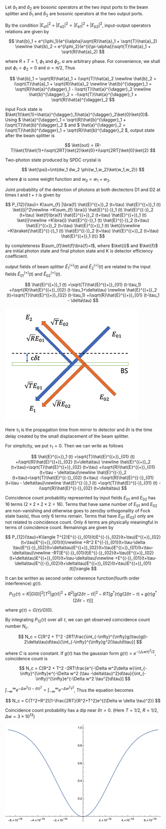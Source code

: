 
Let $\hat{a}_1$ and $\hat{a}_2$ are bosonic operators at the two input ports to the beam splitter and $\hat{b}_1$ and $\hat{b}_2$ are bosonic operators at the two output ports.

By the condition $|E_{a1}|^{2}+|E_{a2}|^{2}=|E_{b1}|^{2}+|E_{b2}|^{2}$, input-output operators relations are given by

$$
\hat{b}_1 = e^{i\phi_1}(e^{i\alpha}\sqrt{R}\hat{a}_1 + \sqrt{T}\hat{a}_2) \newline
\hat{b}_2 = e^{i\phi_2}(e^{i(\pi-\alpha)}\sqrt{T}\hat{a}_1 + \sqrt{R}\hat{a}_2)
$$

where $R+T=1$, $\phi_1$ and $\phi_2$, $\alpha$ are arbitrary phase. For convenience, we shall put $\phi_1=\phi_2=0$ and $\alpha=\pi/2$, Thus

$$
\hat{b}_1 = \sqrt{R}\hat{a}_1 + i\sqrt{T}\hat{a}_2 \newline
\hat{b}_2 = i\sqrt{T}\hat{a}_1 + \sqrt{R}\hat{a}_2 \newline
\hat{b}^{\dagger}_1 = \sqrt{R}\hat{a}^{\dagger}_1 - i\sqrt{T}\hat{a}^{\dagger}_2 \newline
\hat{b}^{\dagger}_2 = -i\sqrt{T}\hat{a}^{\dagger}_1 + \sqrt{R}\hat{a}^{\dagger}_2
$$


input Fock state is $\ket{1}\ket{1}=\hat{a}^{\dagger}_1\hat{a}^{\dagger}_2\ket{0}\ket{0}$. Using $ \hat{a}^{\dagger}_1 = \sqrt{R}\hat{b}^{\dagger}_1 + i\sqrt{T}\hat{b}^{\dagger}_2 $ and $ \hat{a}^{\dagger}_2 = i\sqrt{T}\hat{b}^{\dagger}_1 + \sqrt{R}\hat{b}^{\dagger}_2 $, output state after the beam splitter is

$$
\ket{out} = (R-T)\ket{1}\ket{1}+i\sqrt{2RT}\ket{2}\ket{0}+i\sqrt{2RT}\ket{0}\ket{2}
$$


Two-photon state produced by SPDC crystal is 

$$
\ket{\psi}=\int{dw_1 dw_2 \phi(w_1,w_2)\ket{w_1,w_2}}
$$

where $\phi$ is some weight function and $w_0=w_1+w_2$.

Joint probability of the detection of photons at both dectectors D1 and D2 at times $t$ and $t+\tau$ is given by

$$
P_{12}(\tau)= K\sum_{f} |\bra{f} \hat{E}^{(+)}_2 (t+\tau) \hat{E}^{(+)}_1 (t) \ket{i}|^2\newline
=K\sum_{f} \bra{i} \hat{E}^{(-)}_1 (t) \hat{E}^{(-)}_2 (t+\tau) \ket{f}\bra{f} \hat{E}^{(+)}_2 (t+\tau) \hat{E}^{(+)}_1 (t) \ket{i}\newline
=K\bra{i} \hat{E}^{(-)}_1 (t) \hat{E}^{(-)}_2 (t+\tau)  \hat{E}^{(+)}_2 (t+\tau) \hat{E}^{(+)}_1 (t) \ket{i}\newline
=K\braket{\hat{E}^{(-)}_1 (t) \hat{E}^{(-)}_2 (t+\tau)  \hat{E}^{(+)}_2 (t+\tau) \hat{E}^{(+)}_1 (t)} 
$$

by completeness $\sum_{f}\ket{f}\bra{f}=I$, where $\ket{i}$ and $\ket{f}$ are initial photon state and final photon state and K is detector efficiency coefficient.

output fields of beam splitter $\hat{E}^{(+)}_1 (t)$ and $\hat{E}^{(+)}_2 (t)$ are related to the input fields $\hat{E}^{(+)}_{01} (t)$ and $\hat{E}^{(+)}_{02} (t)$.

$$
\hat{E}^{(+)}_1 (t) =\sqrt{T}\hat{E}^{(+)}_{01} (t-\tau_1) +i\sqrt{R}\hat{E}^{(+)}_{02} (t-\tau_1+\delta\tau) \newline
\hat{E}^{(+)}_2 (t)=\sqrt{T}\hat{E}^{(+)}_{02} (t-\tau_1) +i\sqrt{R}\hat{E}^{(+)}_{01} (t-\tau_1 - \delta\tau)
$$

![hom1](./fig/HOM1.png)

Here $\tau_1$ is the propagation time from mirror to detector and $\delta\tau$ is the time delay created by the small displacement of the beam splitter.

For simplicity, we put $\tau_1 = 0$. Then we can write as follows

$$
\hat{E}^{(+)}_1 (t) =\sqrt{T}\hat{E}^{(+)}_{01} (t) +i\sqrt{R}\hat{E}^{(+)}_{02} (t+\delta\tau) \newline
\hat{E}^{(+)}_2 (t+\tau)=\sqrt{T}\hat{E}^{(+)}_{02} (t+\tau) +i\sqrt{R}\hat{E}^{(+)}_{01} (t+\tau - \delta\tau)\newline
\hat{E}^{(-)}_2 (t+\tau)=\sqrt{T}\hat{E}^{(-)}_{02} (t+\tau) -i\sqrt{R}\hat{E}^{(-)}_{01} (t+\tau - \delta\tau)\newline
\hat{E}^{(-)}_1 (t) =\sqrt{T}\hat{E}^{(-)}_{01} (t) -i\sqrt{R}\hat{E}^{(-)}_{02} (t+\delta\tau) 
$$

Coincidence count probability represented by input fields $E_{01}$ and $E_{02}$ has 16 terms ($2\times 2\times 2\times 2=16$). Terms that have same number of $E_{01}$ and $E_{02}$ are non-vanishing and otherwise goes to zero(by orthogonality of Fock state basis), thus only 6 terms remain. Terms that have $E_{01}$ ($E_{02}$) only are not related to coincidence count. Only 4 terms are physically meaningful in terms of coincidence count. Remainings are given by

$$
P_{12}(\tau)=K\langle T^{2}E^{(-)}_{01}(t)E^{(-)}_{02}(t+\tau)E^{(+)}_{02}(t+\tau)E^{(+)}_{01}(t)\newline
+R^2 E^{(-)}_{01}(t+\tau-\delta \tau)E^{(-)}_{02}(t+\delta\tau)E^{(+)}_{02}(t+\tau)E^{(+)}_{01}(t+\tau-\delta\tau)\newline
-RT[E^{(-)}_{01}(t)E^{(-)}_{02}(t+\tau)E^{(+)}_{02}(t+\delta\tau)E^{(+)}_{01}(t+\tau-\delta\tau)\newline
+E^{(-)}_{01}(t+\tau-\delta\tau)E^{(-)}_{02}(t+\delta\tau)E^{(+)}_{02}(t+\tau)E^{(+)}_{01}(t)]\rangle
$$

It can be written as second order coherence function(fourth order interference) $g(\tau)$. 

$$
P_{12}(\tau)=K|G(0)|^2 [T^{2} |g(\tau)|^{2}+R^{2} |g(2\delta\tau-\tau)|^{2}-RT[g^*(\tau)g(2\delta\tau - \tau)+g(\tau)g^*(2\delta\tau - \tau)]]
$$

where $g(\tau) = G(\tau)/G(0)$.

By integrating $P_{12}(\tau)$ over all $\tau$, we can get observed coincidence count number $N_c$.

$$
N_c = C[R^2 + T^2 -2RT\frac{\int_{-\infty}^{\infty}g(\tau)g(t-2\delta\tau)d\tau}{\int_{-\infty}^{\infty}g^2(\tau)d\tau}]
$$

where $C$ is some constant. If $g(\tau)$ has the gaussian form $g(\tau)=e^{-(\triangle w\tau)^2 /2}$, coincidence count is

$$
N_c = C[R^2 + T^2 -2RT\frac{e^{-\Delta w^2\delta w}\int_{-\infty}^{\infty}e^{-\Delta w^2 (\tau -\delta\tau)^2}d\tau}{\int_{-\infty}^{\infty}e^{-\Delta w^2 \tau^2}d\tau}]
$$



$\int_{-\infty}^{\infty}e^{-\Delta w^2 (\tau -\delta\tau)^2}=\int_{-\infty}^{\infty}e^{-\Delta w^2 \tau^2}$, Thus the equation becomes

$$
N_c = C(T^2+R^2)[1-\frac{2RT}{R^2+T^2}e^{(\Delta w \delta \tau)^2}]
$$

Coincidence count probability has a dip near $\delta \tau=0$. (Here $T=1/2$, $R=1/2$, $\Delta w=3\times10^{13}$)

![hom dip](./fig/HOM2.png)

